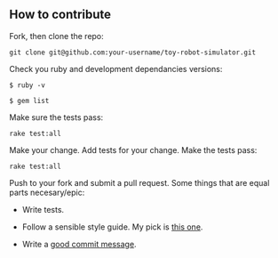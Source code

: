## How to contribute

Fork, then clone the repo:

    git clone git@github.com:your-username/toy-robot-simulator.git

Check you ruby and development dependancies versions:

    $ ruby -v

    $ gem list

Make sure the tests pass:

    rake test:all

Make your change. Add tests for your change. Make the tests pass:

    rake test:all

Push to your fork and submit a pull request. Some things that are equal parts necesary/epic:

 * Write tests.

 * Follow a sensible style guide. My pick is [this one](https://github.com/bbatsov/ruby-style-guide).

 * Write a [good commit message](http://tbaggery.com/2008/04/19/a-note-about-git-commit-messages.html).
 